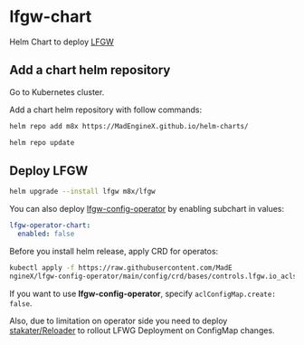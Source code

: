 # lfgw-chart

Helm Chart to deploy [LFGW](https://github.com/weisdd/lfgw)

## Add a chart helm repository

Go to Kubernetes cluster.

Add a chart helm repository with follow commands:

```bash 
helm repo add m8x https://MadEngineX.github.io/helm-charts/

helm repo update
```

## Deploy LFGW

```bash 
helm upgrade --install lfgw m8x/lfgw
```

You can also deploy [lfgw-config-operator](https://github.com/MadEngineX/lfgw-config-operator) by enabling subchart in values: 
```yaml 
lfgw-operator-chart:
  enabled: false
```

Before you install helm release, apply CRD for operatos: 
```bash
kubectl apply -f https://raw.githubusercontent.com/MadE
ngineX/lfgw-config-operator/main/config/crd/bases/controls.lfgw.io_acls.yaml
```
If you want to use __lfgw-config-operator__, specify `aclConfigMap.create: false`. 

Also, due to limitation on operator side you need to deploy [stakater/Reloader](https://github.com/stakater/Reloader) to rollout LFWG Deployment on ConfigMap changes.